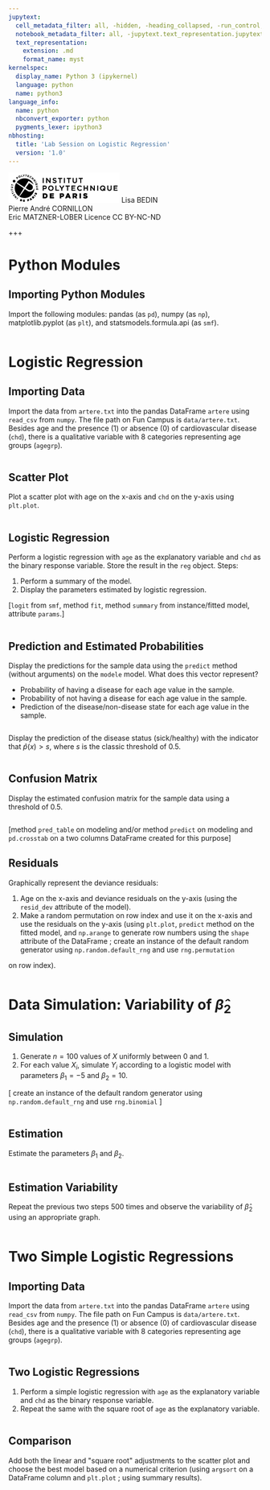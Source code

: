 ```yaml
---
jupytext:
  cell_metadata_filter: all, -hidden, -heading_collapsed, -run_control, -trusted
  notebook_metadata_filter: all, -jupytext.text_representation.jupytext_version, -jupytext.text_representation.format_version, -language_info.version, -language_info.codemirror_mode.version, -language_info.codemirror_mode, -language_info.file_extension, -language_info.mimetype, -toc
  text_representation:
    extension: .md
    format_name: myst
kernelspec:
  display_name: Python 3 (ipykernel)
  language: python
  name: python3
language_info:
  name: python
  nbconvert_exporter: python
  pygments_lexer: ipython3
nbhosting:
  title: 'Lab Session on Logistic Regression'
  version: '1.0'
---
```


<div class="licence">
<span><img src="media/logo_IPParis.png" /></span>
<span>Lisa BEDIN<br />Pierre André CORNILLON<br />Eric MATZNER-LOBER</span>
<span>Licence CC BY-NC-ND</span>
</div>

+++

# Python Modules

## Importing Python Modules

Import the following modules: pandas (as `pd`), numpy (as `np`), matplotlib.pyplot (as `plt`), and statsmodels.formula.api (as `smf`).

```{code-cell} python

```


# Logistic Regression


## Importing Data

Import the data from `artere.txt` into the pandas DataFrame `artere` using `read_csv` from `numpy`. The file path on Fun Campus is `data/artere.txt`. Besides age and the presence (1) or absence (0) of cardiovascular disease (`chd`), there is a qualitative variable with 8 categories representing age groups (`agegrp`).

```{code-cell} python

```


## Scatter Plot

Plot a scatter plot with age on the x-axis and `chd` on the y-axis using `plt.plot`.

```{code-cell} python

```


## Logistic Regression

Perform a logistic regression with `age` as the explanatory variable and `chd` as the binary response variable. Store the result in the `reg` object. Steps:

1.  Perform a summary of the model.
2.  Display the parameters estimated by logistic regression.

\[`logit` from `smf`, method `fit`, method `summary` from instance/fitted model, attribute `params`.\]

```{code-cell} python

```


## Prediction and Estimated Probabilities

Display the predictions for the sample data using the `predict` method (without arguments) on the `modele` model. What does this vector represent?

-   Probability of having a disease for each age value in the sample.
-   Probability of not having a disease for each age value in the sample.
-   Prediction of the disease/non-disease state for each age value in the sample.

```{code-cell} python

```

Display the prediction of the disease status (sick/healthy) with the indicator that $\hat p(x)>s$, where $s$ is the classic threshold of 0.5.

```{code-cell} python

```


## Confusion Matrix

Display the estimated confusion matrix for the sample data using a threshold of 0.5.

```{code-cell} python

```

\[method `pred_table` on modeling and/or method `predict` on modeling and `pd.crosstab` on a two columns DataFrame created for this purpose\]


## Residuals

Graphically represent the deviance residuals:

1.  Age on the x-axis and deviance residuals on the y-axis (using the `resid_dev` attribute of the model).
2.  Make a random permutation on row index and use it on the x-axis and use the residuals on the y-axis (using `plt.plot`, `predict` method on the fitted model, and `np.arange` to generate row numbers using the `shape` attribute of the DataFrame ; create an instance of the default random generator using `np.random.default_rng` and use `rng.permutation`

on row index).

```{code-cell} python

```


# Data Simulation: Variability of $\hat \beta_2$


## Simulation

1.  Generate $n=100$ values of $X$ uniformly between 0 and 1.
2.  For each value $X_i$, simulate $Y_i$ according to a logistic model with parameters $\beta_1=-5$ and $\beta_2=10$.

\[ create an instance of the default random generator using `np.random.default_rng` and use `rng.binomial` \]

```{code-cell} python

```


## Estimation

Estimate the parameters $\beta_1$ and $\beta_2$.

```{code-cell} python

```


## Estimation Variability

Repeat the previous two steps 500 times and observe the variability of $\hat \beta_2$ using an appropriate graph.

```{code-cell} python

```


# Two Simple Logistic Regressions


## Importing Data

Import the data from `artere.txt` into the pandas DataFrame `artere` using `read_csv` from `numpy`. The file path on Fun Campus is `data/artere.txt`. Besides age and the presence (1) or absence (0) of cardiovascular disease (`chd`), there is a qualitative variable with 8 categories representing age groups (`agegrp`).

```{code-cell} python

```


## Two Logistic Regressions

1.  Perform a simple logistic regression with `age` as the explanatory variable and `chd` as the binary response variable.
2.  Repeat the same with the square root of `age` as the explanatory variable.

```{code-cell} python

```


## Comparison

Add both the linear and "square root" adjustments to the scatter plot and choose the best model based on a numerical criterion (using `argsort` on a DataFrame column and `plt.plot` ; using summary results).

```{code-cell} python

```
